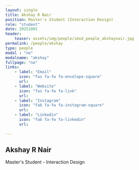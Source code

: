 ```yaml
---
layout: single
title: Akshay R Nair
position: Master's Student (Interaction Design)
role: "student"
date: 20251001
header:
    teaser: assets/img/people/imxd_people_akshaynair.jpg
permalink: /people/akshay
type: people
modal : "no"
modalname: "akshay"
fullpage: "no"
links:
    - label: "Email"
      icon: "fas fa-fw fa-envelope-square"
      url: 
    - label: "Website"
      icon: "fas fa-fw fa-link"
      url: 
    - label: "Instagram"
      icon: "fab fa-fw fa-instagram-square"
      url: 
    - label: "Linkedin"
      icon: "fab fa-fw fa-linkedin"
      url: 
      
---
```


## Akshay R Nair
Master's Student - Interaction Design

